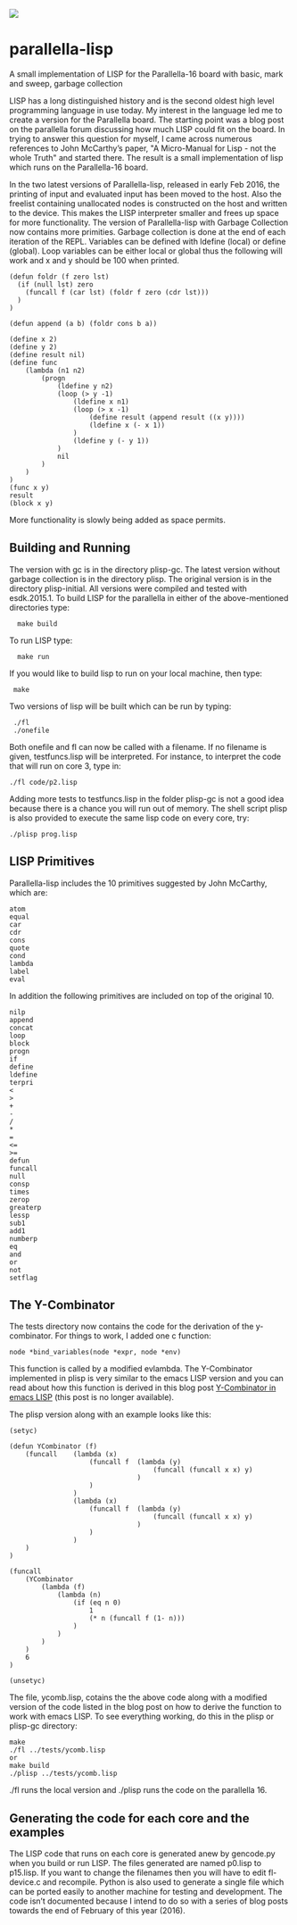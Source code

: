 <a href="https://app.commanddash.io/agent?github=<your github repo>"><img src="https://img.shields.io/badge/AI-Code%20Gen-EB9FDA"></a>
# parallella-lisp
A small implementation of LISP for the Parallella-16 board with basic, mark and sweep, garbage collection

LISP has a long distinguished history and is the second oldest high level programming language in use today. My interest in the language led me to create a version for the Parallella board. The starting point was a blog post on the parallella forum discussing how much LISP could fit on the board. In trying to answer this question for myself, I came across numerous references to John McCarthy’s paper, "A Micro-Manual for Lisp - not the whole Truth" and started there. The result is a small implementation of lisp which runs on the Parallella-16 board.

In the two latest versions of Parallella-lisp, released in early Feb 2016, the printing of input and evaluated input has been moved to the host. Also the freelist containing unallocated nodes is constructed on the host and written to the device. This makes the LISP interpreter smaller and frees up space for more functionality. The version of Parallella-lisp with Garbage Collection now contains more primities. Garbage collection is done at the end of each iteration of the REPL. Variables can be defined with ldefine (local) or define (global). Loop variables can be either local or global thus the following will work and x and y should be 100 when printed.

    (defun foldr (f zero lst)
      (if (null lst) zero
        (funcall f (car lst) (foldr f zero (cdr lst)))
      )
    )
    
    (defun append (a b) (foldr cons b a))
    
    (define x 2)
    (define y 2)
    (define result nil)
    (define func
        (lambda (n1 n2)
            (progn
                (ldefine y n2)
                (loop (> y -1)
                    (ldefine x n1)
                    (loop (> x -1)
                        (define result (append result ((x y))))
                        (ldefine x (- x 1))
                    )
                    (ldefine y (- y 1))
                )
                nil
            )
        )
    )
    (func x y)
    result
    (block x y)

More functionality is slowly being added as space permits.

## Building and Running

The version with gc is in the directory plisp-gc. The latest version without garbage collection is in the directory plisp. The original version is in the directory plisp-initial. All versions were compiled and tested with esdk.2015.1. To build LISP for the parallella in either of the above-mentioned directories type:

      make build

To run LISP type:

      make run

If you would like to build lisp to run on your local machine, then type:

     make

Two versions of lisp will be built which can be run by typing:

     ./fl
     ./onefile

Both onefile and fl can now be called with a filename. If no filename is given, testfuncs.lisp will be interpreted. For instance, to interpret the code that will run on core 3, type in:

    ./fl code/p2.lisp

Adding more tests to testfuncs.lisp in the folder plisp-gc is not a good idea because there is a chance you will run out of memory. The shell script plisp is also provided to execute the same lisp code on every core, try:

    ./plisp prog.lisp

## LISP Primitives

Parallella-lisp includes the 10 primitives suggested by John McCarthy, which are:

    atom
    equal
    car
    cdr
    cons
    quote
    cond
    lambda
    label
    eval

In addition the following primitives are included on top of the original 10.

    nilp
    append
    concat
    loop
    block
    progn
    if
    define
    ldefine
    terpri
    <
    >
    +
    -
    /
    *
    =
    <=
    >=
    defun
    funcall
    null
    consp
    times
    zerop
    greaterp
    lessp
    sub1
    add1
    numberp
    eq
    and
    or
    not
    setflag

## The Y-Combinator

The tests directory now contains the code for the derivation of the y-combinator. For things to work, I added one c function:

    node *bind_variables(node *expr, node *env)

This function is called by a modified evlambda. The Y-Combinator implemented in plisp is very similar to the emacs LISP version and you can read about how this function is derived in this blog post [Y-Combinator in emacs LISP](http://cestdiego.github.io/blog/2015/10/12/y-combinator-in-emacs-lisp/) (this post is no longer available).

The plisp version along with an example looks like this:

    (setyc)

    (defun YCombinator (f)
    	(funcall 	(lambda (x)
                		(funcall f 	(lambda (y)
                                		(funcall (funcall x x) y)
                                	)
                		)
                	)
               		(lambda (x)
                   		(funcall f 	(lambda (y)
                        				(funcall (funcall x x) y)
                        			)
                   		)
                   	)
    	)
    )
    
    (funcall
    	(YCombinator
    		(lambda (f)
    			(lambda (n)
    				(if (eq n 0)
                  		1
                		(* n (funcall f (1- n)))
                	)
                )
            )
        )
     	6
    )
    
    (unsetyc)

The file, ycomb.lisp, cotains the the above code along with a modified version of the code listed in the blog post on how to derive the function to work with emacs LISP. To see everything working, do this in the plisp or plisp-gc directory:

    make
    ./fl ../tests/ycomb.lisp
    or
    make build
    ./plisp ../tests/ycomb.lisp

./fl runs the local version and ./plisp runs the code on the parallella 16.

## Generating the code for each core and the examples

The LISP code that runs on each core is generated anew by gencode.py when you build or run LISP. The files generated are named p0.lisp to p15.lisp. If you want to change the filenames then you will have to edit fl-device.c and recompile. Python is also used to generate a single file which can be ported easily to another machine for testing and development. The code isn’t documented because I intend to do so with a series of blog posts towards the end of February of this year (2016).

